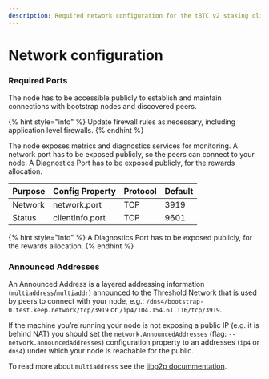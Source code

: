 ```yaml
---
description: Required network configuration for the tBTC v2 staking client.
---
```


# Network configuration

### Required Ports

The node has to be accessible publicly to establish and maintain connections with bootstrap nodes and discovered peers.

{% hint style="info" %}
Update firewall rules as necessary, including application level firewalls.
{% endhint %}

The node exposes metrics and diagnostics services for monitoring. A network port has to be exposed publicly, so the peers can connect to your node. A Diagnostics Port has to be exposed publicly, for the rewards allocation.

| Purpose | Config Property | Protocol | Default |
| ------- | --------------- | -------- | ------- |
| Network | network.port    | TCP      | 3919    |
| Status  | clientInfo.port | TCP      | 9601    |

{% hint style="info" %}
A Diagnostics Port has to be exposed publicly, for the rewards allocation.
{% endhint %}

### **Announced Addresses**

An Announced Address is a layered addressing information (`multiaddress`/`multiaddr`) announced to the Threshold Network that is used by peers to connect with your node, e.g.: `/dns4/bootstrap-0.test.keep.network/tcp/3919` or `/ip4/104.154.61.116/tcp/3919`.

If the machine you’re running your node is not exposing a public IP (e.g. it is behind NAT) you should set the `network.AnnouncedAddresses` (flag: `--network.announcedAddresses`) configuration property to an addresses (`ip4` or `dns4`) under which your node is reachable for the public.

To read more about `multiaddress` see the [libp2p docummentation](https://docs.libp2p.io/reference/glossary/#multiaddr).
